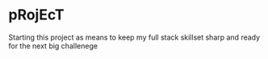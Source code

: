 # pRojEcT
Starting this project as means to keep my full stack skillset sharp and ready for the next big challenege
